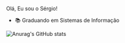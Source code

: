 Olá, Eu sou o Sérgio!

- 📚 Graduando em Sistemas de Informação 

![Anurag's GitHub stats](https://github-readme-stats.vercel.app/api?username=ihawktz&show_icons=true&theme=dracula)
